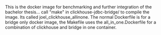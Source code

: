 This is the docker image for benchmarking and further integration of the bachelor thesis...
call "make" in clickhouse-jdbc-bridge/ to compile the image. Its called joel_clickhouse_allinone.
The normal Dockerfile is for a bridge only docker image, the Makefile uses the all_in_one.Dockerfile for 
a combination of clickhouse and bridge in one container.
